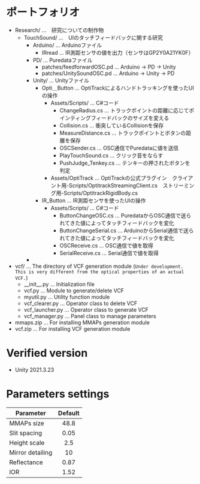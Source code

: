 # ポートフォリオ
- Research/  ...　研究についての制作物
  - TouchSound/  ...　UIのタッチフィードバックに関する研究
    - Arduino/  ...  Arduinoファイル
      - IRread  ...  IR測距センサの値を出力（センサはGP2Y0A21YK0F）
    - PD/  ...  Puredataファイル
      - patches/feedforwardOSC.pd  ...  Arduino → PD → Unity
      - patches/UnitySoundOSC.pd  ...  Arduino → Unity → PD
    - Unity/  ...  Unityファイル
      - Opti＿Button  ...  OptiTrackによるハンドトラッキングを使ったUIの操作
        - Assets/Scripts/  ...  C#コード
          - ChangeRadius.cs  ...  トラックポイントの距離に応じてポインティングフィードバックのサイズを変える
          - Collision.cs  ...  衝突しているCollisionを保存
          - MeasureDistance.cs  ...  トラックポイントとボタンの距離を保存
          - OSCSender.cs  ...  OSC通信でPuredataに値を送信
          - PlayTouchSound.cs  ...  クリック音をならす
          - PushJudge_Tenkey.cs  ...  テンキーの押されたボタンを判定
        - Assets/OptiTrack  ...  OptiTrackの公式プラグイン　クライアント用-Scripts/OptitrackStreamingClient.cs　ストリーミング用-Scripts/OptitrackRigidBody.cs
      - IR_Button  ...  IR測距センサを使ったUIの操作
        - Assets/Scripts/  ...  C#コード
          - ButtonChangeOSC.cs  ...  PuredataからOSC通信で送られてきた値によってタッチフィードバックを変化
          - ButtonChangeSerial.cs  ...  ArduinoからSerial通信で送られてきた値によってタッチフィードバックを変化
          - OSCReceive.cs  ...  OSC通信で値を取得
          - SerialReceive.cs  ...  Serial通信で値を取得
    -  
- vcf/ ... The directory of VCF generation module (`Under development. This is very different from the optical properties of an actual VCF.`)
  - \_\_init\_\_.py       ... Initialization file
  - vcf.py            ... Module to generate/delete VCF
  - myutil.py         ... Utility function module
  - vcf_clearer.py    ... Operator class to delete VCF
  - vcf_launcher.py   ... Operator class to generate VCF
  - vcf_manager.py    ... Panel class to manage parameters
- mmaps.zip           ... For installing MMAPs generation module
- vcf.zip             ... For installing VCF generation module

# Verified version
- Unity 2021.3.23


# Parameters settings
| Parameter        | Default |
| ---              | :-:     |
| MMAPs size       | 48.8    |
| Slit spacing     | 0.05    |
| Height scale     | 2.5     |
| Mirror detailing | 10      |
| Reflectance      | 0.87    |
| IOR              | 1.52    |
